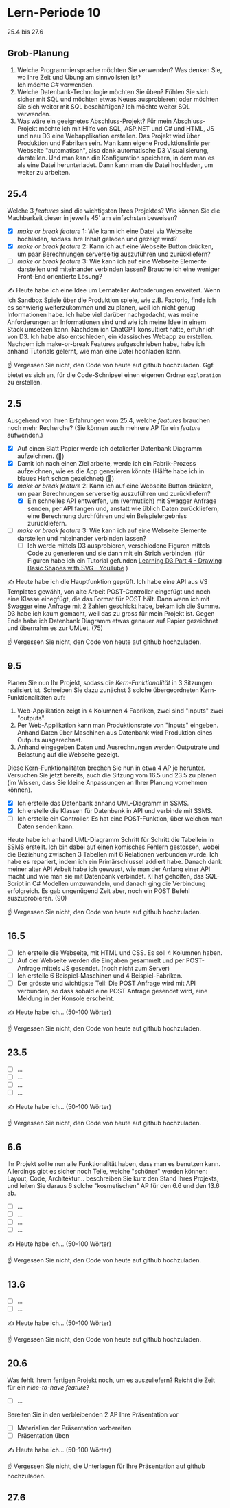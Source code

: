 # Lern-Periode 10

25.4 bis 27.6

## Grob-Planung

1. Welche Programmiersprache möchten Sie verwenden? Was denken Sie, wo Ihre Zeit und Übung am sinnvollsten ist?  
   Ich möchte C# verwenden.
2. Welche Datenbank-Technologie möchten Sie üben? Fühlen Sie sich sicher mit SQL und möchten etwas Neues ausprobieren; oder möchten Sie sich weiter mit SQL beschäftigen?
   Ich möchte weiter SQL verwenden. 
3. Was wäre ein geeignetes Abschluss-Projekt?
   Für mein Abschluss-Projekt möchte ich mit Hilfe von SQL, ASP.NET und C# und HTML, JS und neu D3 eine Webapplikation erstellen. Das Projekt wird über Produktion und Fabriken sein. Man kann eigene Produktionslinie per Webseite "automatisch", also dank automatische D3 Visualisierung, darstellen. Und man kann die Konfiguration speichern, in dem man es als eine Datei herunterladet. Dann kann man die Datei hochladen, um weiter zu arbeiten.

## 25.4

Welche 3 *features* sind die wichtigsten Ihres Projektes? Wie können Sie die Machbarkeit dieser in jeweils 45' am einfachsten beweisen?

- [x] *make or break feature* 1: Wie kann ich eine Datei via Webseite hochladen, sodass ihre Inhalt geladen und gezeigt wird?
- [x] *make or break feature* 2: Kann ich auf eine Webseite Button drücken, um paar Berechnungen serverseitig auszuführen und zurückliefern?
- [ ] *make or break feature* 3: Wie kann ich auf eine Webseite Elemente darstellen und miteinander verbinden lassen? Brauche ich eine weniger Front-End orientierte Lösung?

✍️ Heute habe ich eine Idee um Lernatelier Anforderungen erweitert. Wenn ich Sandbox Spiele über die Produktion spiele, wie z.B. Factorio, finde ich es schwierig weiterzukommen und zu planen, weil ich nicht genug Informationen habe. Ich habe viel darüber nachgedacht, was meine Anforderungen an Informationen sind und wie ich meine Idee in einem Stack umsetzen kann. Nachdem ich ChatGPT konsultiert hatte, erfuhr ich von D3. Ich habe also entschieden, ein klassisches Webapp zu erstellen. Nachdem ich make-or-break Features aufgeschrieben habe, habe ich anhand Tutorials gelernt, wie man eine Datei hochladen kann.

☝️ Vergessen Sie nicht, den Code von heute auf github hochzuladen. Ggf. bietet es sich an, für die Code-Schnipsel einen eigenen Ordner `exploration` zu erstellen.

## 2.5

Ausgehend von Ihren Erfahrungen vom 25.4, welche *features* brauchen noch mehr Recherche? (Sie können auch mehrere AP für ein *feature* aufwenden.)

- [x] Auf einen Blatt Papier werde ich detalierter Datenbank Diagramm aufzeichnen. (📵)
- [x] Damit ich nach einen Ziel arbeite, werde ich ein Fabrik-Prozess aufzeichnen, wie es die App generieren könnte (Hälfte habe ich in blaues Heft schon gezeichnet) (📵)
- [x] *make or break feature* 2: Kann ich auf eine Webseite Button drücken, um paar Berechnungen serverseitig auszuführen und zurückliefern?
  - [x] Ein schnelles API entwerfen, um (vermutlich) mit Swagger Anfrage senden, per API fangen und, anstatt wie üblich Daten zurückliefern, eine Berechnung durchführen und ein Beispielergebniss zurückliefern.
- [ ] *make or break feature* 3: Wie kann ich auf eine Webseite Elemente darstellen und miteinander verbinden lassen? 
  - [ ] Ich werde mittels D3 ausprobieren, verschiedene Figuren mittels Code zu generieren und sie dann mit ein Strich verbinden. (für Figuren habe ich ein Tutorial gefunden [Learning D3 Part 4 - Drawing Basic Shapes with SVG - YouTube](https://www.youtube.com/watch?v=16BfEjrNzr4) )

✍️ Heute habe ich die Hauptfunktion geprüft. Ich habe eine API aus VS Templates gewählt, von alte Arbeit POST-Controller eingefügt und noch eine Klasse einegfügt, die das Format für POST hält. Dann wenn ich mit Swagger eine Anfrage mit 2 Zahlen geschickt habe, bekam ich die Summe. D3 habe ich kaum gemacht, weil das zu gross für mein Projekt ist. Gegen Ende habe ich Datenbank Diagramm etwas genauer auf Papier gezeichnet und übernahm es zur UMLet. (75)

☝️ Vergessen Sie nicht, den Code von heute auf github hochzuladen.

## 9.5

Planen Sie nun Ihr Projekt, sodass die *Kern-Funktionalität* in 3 Sitzungen realisiert ist. Schreiben Sie dazu zunächst 3 solche übergeordneten Kern-Funktionalitäten auf: 

1. Web-Applikation zeigt in 4 Kolumnen 4 Fabriken, zwei sind "inputs" zwei "outputs".  
2. Per Web-Applikation kann man Produktionsrate von "Inputs" eingeben. Anhand Daten über Maschinen aus Datenbank wird Produktion eines Outputs ausgerechnet. 
3. Anhand eingegeben Daten und Ausrechnungen werden Outputrate und Belastung auf die Webseite gezeigt.

Diese Kern-Funktionalitäten brechen Sie nun in etwa 4 AP je herunter. Versuchen Sie jetzt bereits, auch die Sitzung vom 16.5 und 23.5 zu planen (im Wissen, dass Sie kleine Anpassungen an Ihrer Planung vornehmen können).

- [x] Ich erstelle das Datenbank anhand UML-Diagramm in SSMS.
- [x] Ich erstelle die Klassen für Datenbank in API und verbinde mit SSMS.
- [ ] Ich erstelle ein Controller. Es hat eine POST-Funktion, über welchen man Daten senden kann.

Heute habe ich anhand UML-Diagramm Schritt für Schritt die Tabellein in SSMS erstellt. Ich bin dabei auf einen komisches Fehlern gestossen, wobei die Beziehung zwischen 3 Tabellen mit 6 Relationen verbunden wurde. Ich habe es repariert, indem ich ein Primärschlussel addiert habe. Danach dank meiner alter API Arbeit habe ich gewusst, wie man der Anfang einer API macht und wie man sie mit Datenbank verbindet. KI hat geholfen, das SQL-Script in C# Modellen umzuwandeln, und danach ging die Verbindung erfolgreich. Es gab ungenügend Zeit aber, noch ein POST Befehl auszuprobieren. (90)

☝️  Vergessen Sie nicht, den Code von heute auf github hochzuladen.

## 16.5

- [ ] Ich erstelle die Webseite, mit HTML und CSS. Es soll 4 Kolumnen haben.
- [ ] Auf der Webseite werden die Eingaben gesammelt und per POST-Anfrage mittels JS gesendet. (noch nicht zum Server)
- [ ] Ich erstelle 6 Beispiel-Maschinen und 4 Beispiel-Fabriken. 
- [ ] Der grösste und wichtigste Teil: Die POST Anfrage wird mit API verbunden, so dass sobald eine POST Anfrage gesendet wird, eine Meldung in der Konsole erscheint. 

✍️ Heute habe ich... (50-100 Wörter)

☝️  Vergessen Sie nicht, den Code von heute auf github hochzuladen.

## 23.5

- [ ] ...
- [ ] ...
- [ ] ...
- [ ] ...

✍️ Heute habe ich... (50-100 Wörter)

☝️  Vergessen Sie nicht, den Code von heute auf github hochzuladen.

## 6.6

Ihr Projekt sollte nun alle Funktionalität haben, dass man es benutzen kann. Allerdings gibt es sicher noch Teile, welche "schöner" werden können: Layout, Code, Architektur... beschreiben Sie kurz den Stand Ihres Projekts, und leiten Sie daraus 6 solche "kosmetischen" AP für den 6.6 und den 13.6 ab.

- [ ] ...
- [ ] ...
- [ ] ...
- [ ] ...

✍️ Heute habe ich... (50-100 Wörter)

☝️  Vergessen Sie nicht, den Code von heute auf github hochzuladen.

## 13.6

- [ ] ...
- [ ] ...

✍️ Heute habe ich... (50-100 Wörter)

☝️  Vergessen Sie nicht, den Code von heute auf github hochzuladen.

## 20.6

Was fehlt Ihrem fertigen Projekt noch, um es auszuliefern? Reicht die Zeit für ein *nice-to-have feature*?

- [ ] ...

Bereiten Sie in den verbleibenden 2 AP Ihre Präsentation vor

- [ ] Materialien der Präsentation vorbereiten
- [ ] Präsentation üben

✍️ Heute habe ich... (50-100 Wörter)

☝️  Vergessen Sie nicht, die Unterlagen für Ihre Präsentation auf github hochzuladen.

## 27.6
